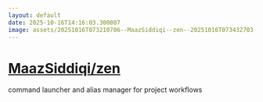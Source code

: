 ```yaml
---
layout: default
date: 2025-10-16T14:16:03.300807
image: assets/20251016T073210706--MaazSiddiqi--zen--20251016T073432703--cropped.png
---
```


# [MaazSiddiqi/zen](https://github.com/MaazSiddiqi/zen)

command launcher and alias manager for project workflows
